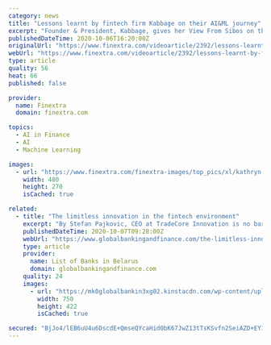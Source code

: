 ```yaml
---
category: news
title: "Lessons learnt by fintech firm Kabbage on their AI&ML journey"
excerpt: "Founder & President, Kabbage, gives her View From Sibos on the power and possibilities AI&ML can offer institutions. We learn about her own experiences building and implementing a machine learning solution to benefit small businesses that qualified for the Paycheck Protection Program,"
publishedDateTime: 2020-10-06T16:20:00Z
originalUrl: "https://www.finextra.com/videoarticle/2392/lessons-learnt-by-fintech-firm-kabbage-on-their-aiml-journey"
webUrl: "https://www.finextra.com/videoarticle/2392/lessons-learnt-by-fintech-firm-kabbage-on-their-aiml-journey"
type: article
quality: 56
heat: 66
published: false

provider:
  name: Finextra
  domain: finextra.com

topics:
  - AI in Finance
  - AI
  - Machine Learning

images:
  - url: "https://www.finextra.com/finextra-images/top_pics/xl/kathryn-aws.jpg"
    width: 480
    height: 270
    isCached: true

related:
  - title: "The limitless innovation in the fintech environment"
    excerpt: "By Stefan Pajkovic, CEO at TradeCore Innovation is no barrier for tech companies. Large organisations are known for pushing the boundaries, especially when it comes to developing new products or services to disrupt the market."
    publishedDateTime: 2020-10-07T09:28:00Z
    webUrl: "https://www.globalbankingandfinance.com/the-limitless-innovation-in-the-fintech-environment/"
    type: article
    provider:
      name: List of Banks in Belarus
      domain: globalbankingandfinance.com
    quality: 24
    images:
      - url: "https://mk0globalbankin3xg02.kinstacdn.com/wp-content/uploads/2020/10/Untitled-design-2020-10-07T143803.769.jpg"
        width: 750
        height: 422
        isCached: true

secured: "BjJo4/lEB6uU4u6DscdE+QmseQYcaHid0bK67JwZ13tTsKSvfn2SeiAZD+EY1+3VLkYzo/1bsoG254BZ7cwOHJNWh/IVqGD+oIRE+b/DPlSAV5xYWuWYZXrIT+VLSJQcyokI+8m1WT2VmAmfYFGxUi4EOR1XsoBuk5fDkhvOd2Bwb/LWrx+Zmw9gfhe6e5vVUojfxqk1YWyPj6dxuAuxtzhTy9hZ5GQIlPSzgjd8CWK0rJzwawpHTjhEHM6vptlO2lPhDpb1gUNPh0uiYxL6pQuum1tdBstq40yjN1CYGX3qn5HHzYZ0qxfgpMKceeGy25fB86h5sTalWFK50lxESeBhoZCUyyWQxwmViyDyu6E=;vk2e5WFN3mGdwemx1VT/yA=="
---
```


